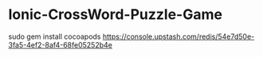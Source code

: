 # Ionic-CrossWord-Puzzle-Game
sudo gem install cocoapods
https://console.upstash.com/redis/54e7d50e-3fa5-4ef2-8af4-68fe05252b4e